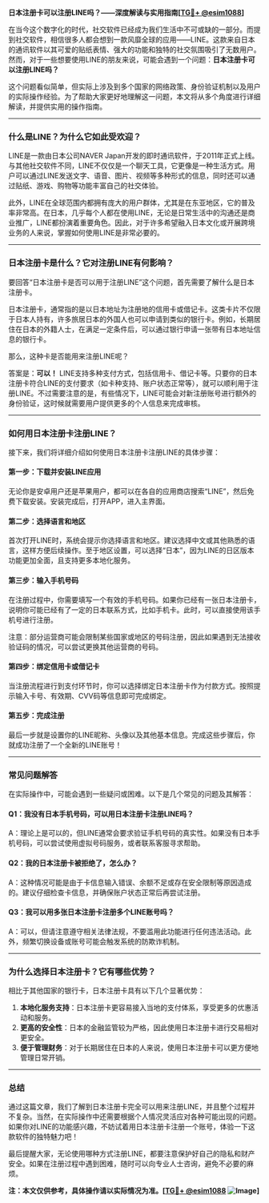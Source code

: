 **日本注册卡可以注册LINE吗？——深度解读与实用指南[[TG💪+ @esim1088](https://t.me/s/esim1088)]**

在当今这个数字化的时代，社交软件已经成为我们生活中不可或缺的一部分。而提到社交软件，相信很多人都会想到一款风靡全球的应用——LINE。这款来自日本的通讯软件以其可爱的贴纸表情、强大的功能和独特的社交氛围吸引了无数用户。然而，对于一些想要使用LINE的朋友来说，可能会遇到一个问题：**日本注册卡可以注册LINE吗？**

这个问题看似简单，但实际上涉及到多个国家的网络政策、身份验证机制以及用户的实际操作经验。为了帮助大家更好地理解这一问题，本文将从多个角度进行详细解读，并提供实用的操作指南。

---

### **什么是LINE？为什么它如此受欢迎？**

LINE是一款由日本公司NAVER Japan开发的即时通讯软件，于2011年正式上线。与其他社交软件不同，LINE不仅仅是一个聊天工具，它更像是一种生活方式。用户可以通过LINE发送文字、语音、图片、视频等多种形式的信息，同时还可以通过贴纸、游戏、购物等功能丰富自己的社交体验。

此外，LINE在全球范围内都拥有庞大的用户群体，尤其是在东亚地区，它的普及率非常高。在日本，几乎每个人都在使用LINE，无论是日常生活中的沟通还是商业推广，LINE都扮演着重要角色。因此，对于许多希望融入日本文化或开展跨境业务的人来说，掌握如何使用LINE是非常必要的。

---

### **日本注册卡是什么？它对注册LINE有何影响？**

要回答“日本注册卡是否可以用于注册LINE”这个问题，首先需要了解什么是日本注册卡。

日本注册卡，通常指的是以日本地址为注册地的信用卡或借记卡。这类卡片不仅限于日本人持有，许多旅居日本的外国人也可以申请到类似的银行卡。例如，长期居住在日本的外籍人士，在满足一定条件后，可以通过银行申请一张带有日本地址信息的银行卡。

那么，这种卡是否能用来注册LINE呢？

答案是：**可以！** LINE支持多种支付方式，包括信用卡、借记卡等。只要你的日本注册卡符合LINE的支付要求（如卡种支持、账户状态正常等），就可以顺利用于注册LINE。不过需要注意的是，有些情况下，LINE可能会对新注册账号进行额外的身份验证，这时候就需要用户提供更多的个人信息来完成审核。

---

### **如何用日本注册卡注册LINE？**

接下来，我们将详细介绍如何使用日本注册卡注册LINE的具体步骤：

#### **第一步：下载并安装LINE应用**
无论你是安卓用户还是苹果用户，都可以在各自的应用商店搜索“LINE”，然后免费下载安装。安装完成后，打开APP，进入主界面。

#### **第二步：选择语言和地区**
首次打开LINE时，系统会提示你选择语言和地区。建议选择中文或其他熟悉的语言，这样方便后续操作。至于地区设置，可以选择“日本”，因为LINE的日区版本功能更加全面，且支持更多本地化服务。

#### **第三步：输入手机号码**
在注册过程中，你需要填写一个有效的手机号码。如果你已经有一张日本注册卡，说明你可能已经有了一定的日本联系方式，比如手机卡。此时，可以直接使用该手机号进行注册。

注意：部分运营商可能会限制某些国家或地区的号码注册，因此如果遇到无法接收验证码的情况，可以尝试更换其他运营商的号码。

#### **第四步：绑定信用卡或借记卡**
当注册流程进行到支付环节时，你可以选择绑定日本注册卡作为付款方式。按照提示输入卡号、有效期、CVV码等信息即可完成绑定。

#### **第五步：完成注册**
最后一步就是设置你的LINE昵称、头像以及其他基本信息。完成这些步骤后，你就成功注册了一个全新的LINE账号！

---

### **常见问题解答**

在实际操作中，可能会遇到一些疑问或困难。以下是几个常见的问题及其解答：

#### **Q1：我没有日本手机号码，可以用日本注册卡注册LINE吗？**
A：理论上是可以的，但LINE通常会要求验证手机号码的真实性。如果没有日本手机号码，可以尝试使用虚拟号码服务，或者联系客服寻求帮助。

#### **Q2：我的日本注册卡被拒绝了，怎么办？**
A：这种情况可能是由于卡信息输入错误、余额不足或存在安全限制等原因造成的。建议仔细检查卡信息，并确保账户状态正常后再尝试注册。

#### **Q3：我可以用多张日本注册卡注册多个LINE账号吗？**
A：可以，但请注意遵守相关法律法规，不要滥用此功能进行任何违法活动。此外，频繁切换设备或账号可能会触发系统的防欺诈机制。

---

### **为什么选择日本注册卡？它有哪些优势？**

相比于其他国家的银行卡，日本注册卡具有以下几个显著优势：

1. **本地化服务支持**：日本注册卡更容易接入当地的支付体系，享受更多的优惠活动和服务。
2. **更高的安全性**：日本的金融监管较为严格，因此使用日本注册卡进行交易相对更安全。
3. **便于管理财务**：对于长期居住在日本的人来说，使用日本注册卡可以更方便地管理日常开销。

---

### **总结**

通过这篇文章，我们了解到日本注册卡完全可以用来注册LINE，并且整个过程并不复杂。当然，在实际操作中还需要根据个人情况灵活应对各种可能出现的问题。如果你对LINE的功能感兴趣，不妨试着用日本注册卡注册一个账号，体验一下这款软件的独特魅力吧！

最后提醒大家，无论使用哪种方式注册LINE，都要注意保护好自己的隐私和财产安全。如果在注册过程中遇到困难，随时可以向专业人士咨询，避免不必要的麻烦。

**注：本文仅供参考，具体操作请以实际情况为准。[[TG💪+ @esim1088](https://t.me/s/esim1088) ![Image](https://i.postimg.cc/4NQfJmqS/Snipaste-2025-05-13-00-14-12.png)]**
